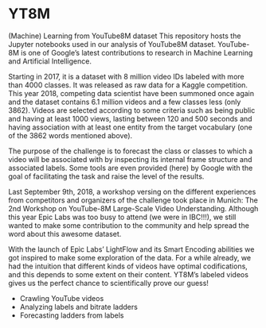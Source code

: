 # YT8M
(Machine) Learning from YouTube8M dataset 
This repository hosts the Jupyter notebooks used in our analysis of YouTube8M dataset.
YouTube-8M is one of Google’s latest contributions to research in Machine Learning and Artificial Intelligence.

Starting in 2017, it is a dataset with 8 million video IDs labeled with more than 4000 classes. It was released as raw data for a Kaggle competition. This year 2018, competing data scientist have been summoned once again and the dataset contains 6.1 million videos and a few classes less (only 3862). Videos are selected according to some criteria such as being public and having at least 1000 views, lasting between 120 and 500 seconds and having association with at least one entity from the target vocabulary (one of the 3862 words mentioned above).

The purpose of the challenge is to forecast the class or classes to which a video will be associated with by inspecting its internal frame structure and associated labels. Some tools are even provided (here) by Google with the goal of facilitating the task and raise the level of the results.

Last September 9th, 2018, a workshop versing on the different experiences from competitors and organizers of the challenge took place in Munich: The 2nd Workshop on YouTube-8M Large-Scale Video Understanding. Although this year Epic Labs was too busy to attend (we were in IBC!!!), we still wanted to make some contribution to the community and help spread the word about this awesome dataset.

With the launch of Epìc Labs’ LightFlow and its Smart Encoding abilities we got inspired to make some exploration of the data. For a while already, we had the intuition that different kinds of videos have optimal codifications, and this depends to some extent on their content. YT8M’s labeled videos gives us the perfect chance to scientifically prove our guess!

* Crawling YouTube videos
* Analyzing labels and bitrate ladders
* Forecasting ladders from labels
